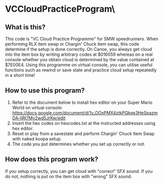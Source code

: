 # VCCloudPracticeProgram\

## What is this?
This code is "VC Cloud Practice Programme" for SMW speedrunners. When performing RLX item swap or Chargin' Chuck item swap, this code determine if the setup is done correctly. On Canoe, you always get cloud into the item box by writing arbitrary codes at $016059 whereas on a real console whether you obtain cloud is determined by the value contained at $7E00E4. Using this programme on virtual console, you can utilise useful functions such as rewind or save state and practice cloud setup repeatedly in a short time!

## How to use this program?
1. Refer to the document below to install hex editor on your Super Mario World on virtual console: https://docs.google.com/document/d/1v_OOxPMX4ztkPQkqe3HeSpazmDA-ljRt7Mv2wd5JrKw/edit
2. Insert the hex codes on hexcodes.txt at the instructed addresses using hex editor.
3. Reset or play from a savestate and perform Chargin' Chuck Item Swap with naked koopa setup.
4. The code you put determines whether you set up correctly or not.

## How does this program work?
If you setup correctly, you can get cloud with "correct" SFX sound. If you do not, nothing is put on the item box with "wrong" SFX sound.
